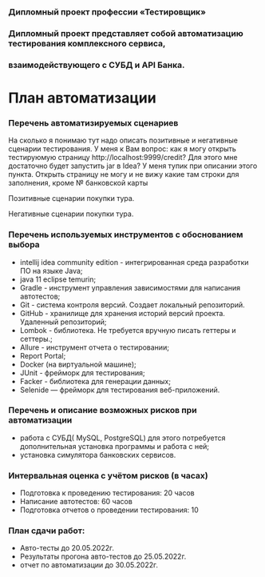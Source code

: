 ### Дипломный проект профессии «Тестировщик»

### Дипломный проект представляет собой автоматизацию тестирования комплексного сервиса, 
###                   взаимодействующего с СУБД и API Банка.

# План автоматизации


### Перечень автоматизируемых сценариев

На сколько я понимаю тут надо описать позитивные и негативные сценарии тестирования.
У меня к Вам вопрос: как я могу открыть тестируюмую страницу http://localhost:9999/credit?
Для этого мне достаточно будет запустить jar в Idea?
У меня тупик при описании этого пункта. Открыть страницу не могу и не вижу какие там строки для заполнения,
кроме № банковской карты

Позитивные сценарии покупки тура.

Негативные сценарии покупки тура.

### Перечень используемых инструментов с обоснованием выбора
- intellij idea community edition - интегрированная среда разработки ПО на языке Java;
- java 11 eclipse temurin;
- Gradle - инструмент управления зависимостями для написания автотестов;
- Git - система контроля версий. Создает локальный репозиторий.
- GitHub - хранилище для хранения историй версий проекта. Удаленный репозиторий;
- Lombok - библиотека. Не требуется вручную писать геттеры и сеттеры.;
- Allure  - инструмент отчета о тестировании;
- Report Portal;
- Docker (на виртуальной машине);
- JUnit - фрейморк для тестирования;
- Facker - библиотека для генерации данных;
- Selenide — фрейморк для тестирования веб-приложений. 
    
### Перечень и описание возможных рисков при автоматизации
- работа с СУБД( MySQL, PostgreSQL) для этого потребуется дополнительная установка программы и работа с ней;
- установка симулятора банковских сервисов.

### Интервальная оценка с учётом рисков (в часах)
- Подготовка к проведению тестирования: 20 часов
- Написание автотестов: 60 часов
- Подготовка отчетов о проведении тестирования: 10

### План сдачи работ:

-  Авто-тесты до 20.05.2022г.
-  Результаты прогона авто-тестов до 25.05.2022г.
-  отчет по автоматизации до 30.05.2022г.